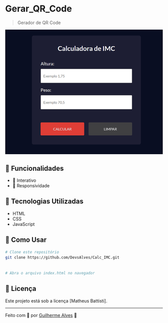 # Gerar_QR_Code
> Gerador de QR Code

![Imagem do projto](./img/project.png)


## 📌 Funcionalidades
- 🔹 Interativo
- 🔹 Responsividade

## 🚀 Tecnologias Utilizadas
- HTML
- CSS
- JavaScript

## 📂 Como Usar
```bash
# Clone este repositório
git clone https://github.com/DevsAlves/Calc_IMC.git


# Abra o arquivo index.html no navegador
```


## 📝 Licença
Este projeto está sob a licença [Matheus Battisti].

---
Feito com 💙 por [Guilherme Alves](https://github.com/DevsAlves) 🚀

